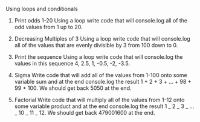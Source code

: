 Using loops and conditionals

1. Print odds 1-20
   Using a loop write code that will console.log all of the odd values from 1 up to 20.

2. Decreasing Multiples of 3
   Using a loop write code that will console.log all of the values that are evenly divisible by 3 from 100 down to 0.

3. Print the sequence
   Using a loop write code that will console.log the values in this sequence 4, 2.5, 1, -0.5, -2, -3.5.

4. Sigma
   Write code that will add all of the values from 1-100 onto some variable sum and at the end console.log the result 1 + 2 + 3 + ... + 98 + 99 + 100. We should get back 5050 at the end.

5. Factorial
   Write code that will multiply all of the values from 1-12 onto some variable product and at the end console.log the result 1 _ 2 _ 3 _ ... _ 10 _ 11 _ 12. We should get back 479001600 at the end.
